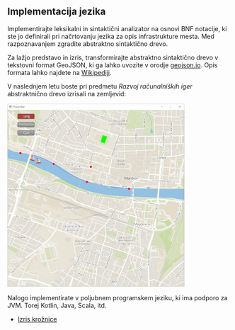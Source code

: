 ## Implementacija jezika

Implementirajte leksikalni in sintaktični analizator na osnovi BNF notacije, ki ste jo definirali pri načrtovanju jezika za opis infrastrukture mesta. Med razpoznavanjem zgradite abstraktno sintaktično drevo.

Za lažjo predstavo in izris, transformirajte abstraktno sintaktično drevo v tekstovni format GeoJSON, ki ga lahko uvozite v orodje [geojson.io](https://geojson.io). Opis formata lahko najdete na [Wikipediji](https://en.m.wikipedia.org/wiki/GeoJSON).

V naslednjem letu boste pri predmetu *Razvoj računalniških iger* abstraktnično drevo izrisali na zemljevid:

![rri](rri.png)

Nalogo implementirate v poljubnem programskem jeziku, ki ima podporo za JVM. Torej Kotlin, Java, Scala, itd.

- [Izris krožnice](http://ppj.lpm.feri.um.si/tasks/circle.html)
